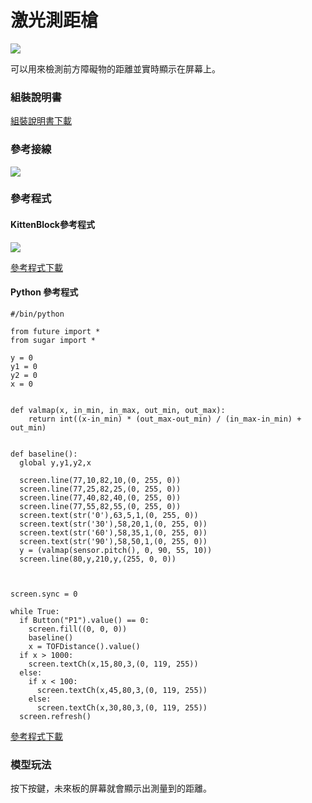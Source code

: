 # 激光測距槍

![](https://kittenbothk.readthedocs.io/en/latest/\_images/distance\_measure1.jpg)

可以用來檢測前方障礙物的距離並實時顯示在屏幕上。

### 組裝說明書

[組裝說明書下載](https://github.com/kittenbothk/kittenbothk/raw/master/Kits/future\_inventor/instructions/pdf/laser\_ruler.pdf)

### 參考接線

![](https://kittenbothk.readthedocs.io/en/latest/\_images/ruler\_wire.png)

### 參考程式

#### KittenBlock參考程式

![](https://kittenbothk.readthedocs.io/en/latest/\_images/ruler\_code.png)

[參考程式下載](https://github.com/kittenbothk/kittenbothk/raw/master/Kits/future\_inventor/instructions/sb3/laser.sb3)

#### Python 參考程式

```
#/bin/python

from future import *
from sugar import *

y = 0
y1 = 0
y2 = 0
x = 0


def valmap(x, in_min, in_max, out_min, out_max):
    return int((x-in_min) * (out_max-out_min) / (in_max-in_min) + out_min)


def baseline():
  global y,y1,y2,x

  screen.line(77,10,82,10,(0, 255, 0))
  screen.line(77,25,82,25,(0, 255, 0))
  screen.line(77,40,82,40,(0, 255, 0))
  screen.line(77,55,82,55,(0, 255, 0))
  screen.text(str('0'),63,5,1,(0, 255, 0))
  screen.text(str('30'),58,20,1,(0, 255, 0))
  screen.text(str('60'),58,35,1,(0, 255, 0))
  screen.text(str('90'),58,50,1,(0, 255, 0))
  y = (valmap(sensor.pitch(), 0, 90, 55, 10))
  screen.line(80,y,210,y,(255, 0, 0))



screen.sync = 0

while True:
  if Button("P1").value() == 0:
    screen.fill((0, 0, 0))
    baseline()
    x = TOFDistance().value()
  if x > 1000:
    screen.textCh(x,15,80,3,(0, 119, 255))
  else:
    if x < 100:
      screen.textCh(x,45,80,3,(0, 119, 255))
    else:
      screen.textCh(x,30,80,3,(0, 119, 255))
  screen.refresh()
```

[參考程式下載](https://github.com/kittenbothk/kittenbothk/raw/master/Kits/future\_inventor/instructions/py/laser.py)

### 模型玩法

按下按鍵，未來板的屏幕就會顯示出測量到的距離。
